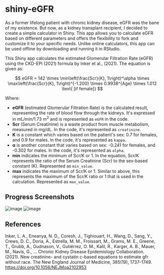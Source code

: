 # shiny-eGFR

As a former lifelong patient with chronic kidney disease, eGFR was the bane of my existence. But now, as a kidney transplant recipient, I decided to create a simple calculator in Shiny. This app allows you to calculate eGFR based on different parameters and offers the flexibility to fork and customize it to your specific needs. Unlike online calculators, this app can be used offline by downloading and running it in RStudio.

This Shiny app calculates the estimated Glomerular Filtration Rate (eGFR) using the CKD-EPI (2021) formula by Inker et al., (2021). The equation is given as: 

$$
eGFR = 142 \times \min\left(\frac{Scr}{K}, 1\right)^\alpha \times \max\left(\frac{Scr}{K}, 1\right)^{-1.200} \times 0.9938^{Age} \times 1.012 \text{ [if female]}
$$

Where:
* **eGFR** (estimated Glomerular Filtration Rate) is the calculated result, representing the rate of blood flow through the kidneys. It's expressed in mL/min/1.73 m<sup>2</sup> and is represented as ```eGFR``` in the code.
* **Scr** (Serum Creatinine) is a waste product from muscle metabolism, measured in mg/dL. In the code, it's represented as ```creatinine```.
* **K** is a constant which varies based on the patient's sex: 0.7 for females, and 0.9 for males. In the code, it's represented as ```kappa```.
* **α** is another constant that varies based on sex: -0.241 for females, and -0.302 for males. In the code, it's represented as ```alpha```. 
* **min** indicates the minimum of Scr/K or 1. In the equation, Scr/K represents the ratio of the Serum Creatinine (Scr) to the sex-based constant (K).  Represented as ```min_value```.
* **max** indicates the maximum of Scr/K or 1. Similar to above, this represents the maximum of the Scr/K ratio or 1 that is used in the calculation. Represented as ```max_value```.

## Progress Screenshots

![image](https://github.com/sentfromthehub/shiny-eGFR/assets/121725874/2c54f491-bcd8-475b-bc00-dbffd28843dd)
![image](https://github.com/sentfromthehub/shiny-eGFR/assets/121725874/67aa2ae2-0642-4217-ae55-390fb7c24b65)



## References

Inker, L. A., Eneanya, N. D., Coresh, J., Tighiouart, H., Wang, D., Sang, Y., Crews, D. C., Doria, A., Estrella, M. M., Froissart, M., Grams, M. E., Greene, T., Grubb, A., Gudnason, V., Gutiérrez, O. M., Kalil, R., Karger, A. B., Mauer, M., Navis, G., … Chronic Kidney Disease Epidemiology Collaboration. (2021). New creatinine- and cystatin c-based equations to estimate gfr without race. The New England Journal of Medicine, 385(19), 1737–1749. https://doi.org/10.1056/NEJMoa2102953
